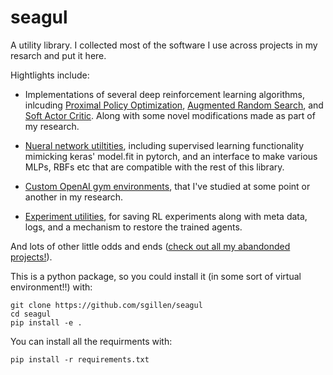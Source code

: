 # seagul
A utility library. I collected most of the software I use across projects in my resarch and put it here. 

Hightlights include:

- Implementations of several deep reinforcement learning algorithms, inlcuding [Proximal Policy Optimization](./seagul/rl/ppo),  [Augmented Random Search](./seagul/rl/ars), and [Soft Actor Critic](./seagul/rl/sac). Along with some novel modifications made as part of my research.

- [Nueral network utiltities](./seagul/nn.py), including supervised learning functionality mimicking keras' model.fit in pytorch, and an interface to make various MLPs, RBFs etc that are compatible with the rest of this library.

- [Custom OpenAI gym environments](./seagul/envs), that I've studied at some point or another in my research. 

- [Experiment utilities](./seagul/rl/run_utils), for saving RL experiments along with meta data, logs, and a mechanism to restore the trained agents.

And lots of other little odds and ends ([check out all my abandonded projects!](./seagul/old)). 


This is a python package, so you could install it (in some sort of virtual environment!!) with:

```
git clone https://github.com/sgillen/seagul
cd seagul
pip install -e .
```
 
You can install all the requirments with:

```
pip install -r requirements.txt
```

